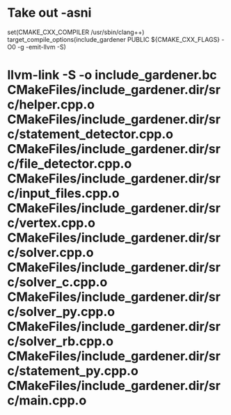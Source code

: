 # Take out -asni
set(CMAKE_CXX_COMPILER /usr/sbin/clang++)
target_compile_options(include_gardener PUBLIC ${CMAKE_CXX_FLAGS} -O0 -g -emit-llvm -S)
# llvm-link -S -o include_gardener.bc CMakeFiles/include_gardener.dir/src/helper.cpp.o CMakeFiles/include_gardener.dir/src/statement_detector.cpp.o CMakeFiles/include_gardener.dir/src/file_detector.cpp.o CMakeFiles/include_gardener.dir/src/input_files.cpp.o CMakeFiles/include_gardener.dir/src/vertex.cpp.o CMakeFiles/include_gardener.dir/src/solver.cpp.o CMakeFiles/include_gardener.dir/src/solver_c.cpp.o CMakeFiles/include_gardener.dir/src/solver_py.cpp.o CMakeFiles/include_gardener.dir/src/solver_rb.cpp.o CMakeFiles/include_gardener.dir/src/statement_py.cpp.o CMakeFiles/include_gardener.dir/src/main.cpp.o